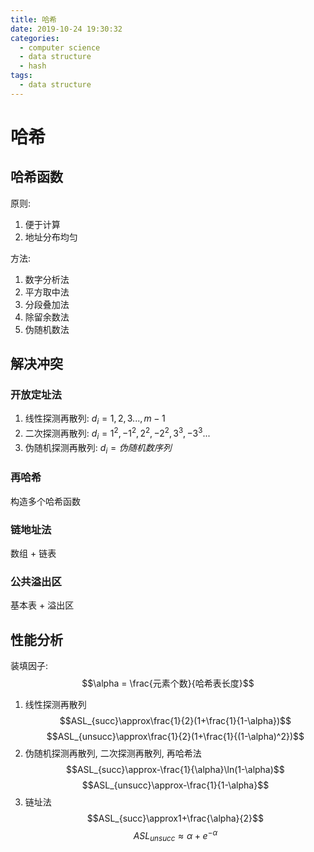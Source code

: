 ```yaml
---
title: 哈希
date: 2019-10-24 19:30:32
categories:
  - computer science
  - data structure
  - hash
tags: 
  - data structure
---
```


# 哈希

## 哈希函数

原则:

1. 便于计算
2. 地址分布均匀

方法:

1. 数字分析法
2. 平方取中法
3. 分段叠加法
4. 除留余数法
5. 伪随机数法

## 解决冲突

### 开放定址法

1. 线性探测再散列: $d_i=1, 2, 3..., m-1$
2. 二次探测再散列: $d_i=1^2, -1^2, 2^2, -2^2, 3^3, -3^3 ...$
3. 伪随机探测再散列: $d_i=伪随机数序列$

### 再哈希

构造多个哈希函数

### 链地址法

数组 + 链表

### 公共溢出区

基本表 + 溢出区

## 性能分析

装填因子:
$$\alpha = \frac{元素个数}{哈希表长度}$$

1. 线性探测再散列
   $$ASL_{succ}\approx\frac{1}{2}(1+\frac{1}{1-\alpha})$$
   $$ASL_{unsucc}\approx\frac{1}{2}(1+\frac{1}{(1-\alpha)^2})$$
2. 伪随机探测再散列, 二次探测再散列, 再哈希法
   $$ASL_{succ}\approx-\frac{1}{\alpha}\ln(1-\alpha)$$
   $$ASL_{unsucc}\approx-\frac{1}{1-\alpha}$$
3. 链址法
   $$ASL_{succ}\approx1+\frac{\alpha}{2}$$
   $$ASL_{unsucc}\approx\alpha+e^{-\alpha}$$

